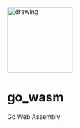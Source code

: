 <a href='https://jira.aipiggybot.io/projects/GWA/'>
<img src="https://storage.googleapis.com/montco-stats/JiraSoftware.png" alt="drawing" width="150px;"/>
         </a>


# go_wasm
Go Web Assembly


